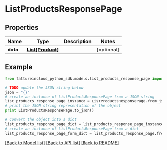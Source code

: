 # ListProductsResponsePage


## Properties

Name | Type | Description | Notes
------------ | ------------- | ------------- | -------------
**data** | [**List[Product]**](Product.md) |  | [optional] 

## Example

```python
from fattureincloud_python_sdk.models.list_products_response_page import ListProductsResponsePage

# TODO update the JSON string below
json = "{}"
# create an instance of ListProductsResponsePage from a JSON string
list_products_response_page_instance = ListProductsResponsePage.from_json(json)
# print the JSON string representation of the object
print ListProductsResponsePage.to_json()

# convert the object into a dict
list_products_response_page_dict = list_products_response_page_instance.to_dict()
# create an instance of ListProductsResponsePage from a dict
list_products_response_page_form_dict = list_products_response_page.from_dict(list_products_response_page_dict)
```
[[Back to Model list]](../README.md#documentation-for-models) [[Back to API list]](../README.md#documentation-for-api-endpoints) [[Back to README]](../README.md)


